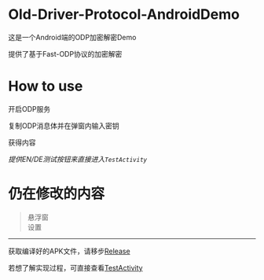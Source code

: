 # Old-Driver-Protocol-AndroidDemo
这是一个Android端的ODP加密解密Demo 
  
提供了基于Fast-ODP协议的加密解密  


# How to use  
开启ODP服务  
  
复制ODP消息体并在弹窗内输入密钥  
  
获得内容  

*提供EN/DE测试按钮来直接进入`TestActivity`*



# 仍在修改的内容
>悬浮窗  
>设置

******
获取编译好的APK文件，请移步[Release](https://github.com/zhkrb/Old-Driver-Protocol-AndroidDemo/releases)  
  
若想了解实现过程，可直接查看[TestActivity](https://github.com/zhkrb/Old-Driver-Protocol-AndroidDemo/blob/master/OldDriverProtocol/app/src/main/java/com/zhkrb/www/olddriverprotocol/TestActivity.java)


